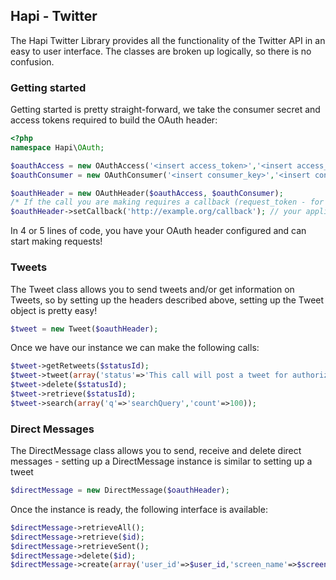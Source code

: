 ## Hapi - Twitter

The Hapi Twitter Library provides all the functionality of the Twitter API in an easy to user interface. The classes are
broken up logically, so there is no confusion.

### Getting started
Getting started is pretty straight-forward, we take the consumer secret and access tokens required to build the OAuth
header:
```php
<?php
namespace Hapi\OAuth;

$oauthAccess = new OAuthAccess('<insert access_token>','<insert access_secret>');
$oauthConsumer = new OAuthConsumer('<insert consumer_key>','<insert consumer_secret>');

$oauthHeader = new OAuthHeader($oauthAccess, $oauthConsumer);
/* If the call you are making requires a callback (request_token - for example) */
$oauthHeader->setCallback('http://example.org/callback'); // your application callback url
```
In 4 or 5 lines of code, you have your OAuth header configured and can start making requests!

### Tweets
The Tweet class allows you to send tweets and/or get information on Tweets, so by setting up the headers described
above, setting up the Tweet object is pretty easy!
```php
$tweet = new Tweet($oauthHeader);
```
Once we have our instance we can make the following calls:
```php
$tweet->getRetweets($statusId);
$tweet->tweet(array('status'=>'This call will post a tweet for authorized user'));
$tweet->delete($statusId);
$tweet->retrieve($statusId);
$tweet->search(array('q'=>'searchQuery','count'=>100));
```
### Direct Messages
The DirectMessage class allows you to send, receive and delete direct messages - setting up a DirectMessage instance is
similar to setting up a tweet
```php
$directMessage = new DirectMessage($oauthHeader);
```
Once the instance is ready, the following interface is available:
```php
$directMessage->retrieveAll();
$directMessage->retrieve($id);
$directMessage->retrieveSent();
$directMessage->delete($id);
$directMessage->create(array('user_id'=>$user_id,'screen_name'=>$screen_name,'text'=>$text));
```

